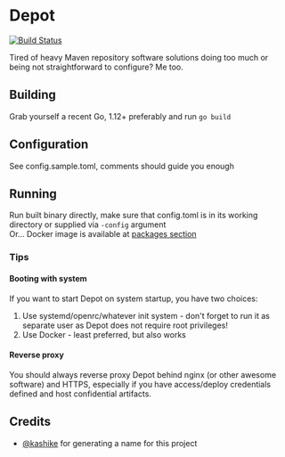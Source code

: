 # Depot

[![Build Status](https://travis-ci.org/mikroskeem/depot.svg?branch=master)](https://travis-ci.org/mikroskeem/depot)

Tired of heavy Maven repository software solutions doing too much or being not straightforward to configure? Me too.

## Building

Grab yourself a recent Go, 1.12+ preferably and run `go build`

## Configuration

See config.sample.toml, comments should guide you enough

## Running

Run built binary directly, make sure that config.toml is in its working directory or supplied via `-config` argument  
Or... Docker image is available at [packages section](https://github.com/mikroskeem/depot/packages)

### Tips

#### Booting with system

If you want to start Depot on system startup, you have two choices:
1) Use systemd/openrc/whatever init system - don't forget to run it as separate user as Depot does not require root privileges!
2) Use Docker - least preferred, but also works

#### Reverse proxy

You should always reverse proxy Depot behind nginx (or other awesome software) and HTTPS, especially
if you have access/deploy credentials defined and host confidential artifacts.

## Credits
- [@kashike](https://github.com/kashike) for generating a name for this project
